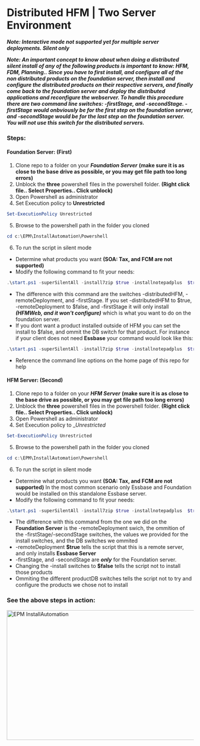 
# Distributed HFM | Two Server Environment
___Note: Interactive mode not supported yet for multiple server deployments. Silent only___

___Note: An important concept to know about when doing a distributed silent install of any of the following products is important to know: HFM, FDM, Planning..
Since you have to first install, and configure all of the non distributed products on the foundation server, then install and configure the distributed products on 
their respective servers, and finally come back to the foundation server and deploy the distributed applications and reconfigure the webserver. To handle this
procedure there are two command line switches: -firstStage, and -secondStage. -firstStage would onbviously be for the first step on the foundation server, and 
-secondStage would be for the last step on the foundation server. You will not use this switch for the distributed servers.___

### Steps:
  #### Foundation Server: (First)
  1. Clone repo to a folder on your ***Foundation Server*** __(make sure it is as close to the base drive as possible, or you may get file path too long errors)__
  2. Unblock the __three__ powershell files in the powershell folder. __(Right click file.. Select Properties.. Click unblock)__
  3. Open Powershell as administrator
  4. Set Execution policy to __Unrestricted__
  ```powershell
  Set-ExecutionPolicy Unrestricted
  ```
  5. Browse to the powershell path in the folder you cloned
  ```powershell
  cd c:\EPM\InstallAutomation\Powershell
  ```
  6. To run the script in silent mode
  * Determine what products you want __(SOA: Tax, and FCM are not supported)__
  * Modify the following command to fit your needs:
```powershell
.\start.ps1 -superSilentAll -install7zip $true -installnotepadplus  $true -installfirefox $true -installepm $true -epmPath c:\Oracle\Middleware -installFoundation $true -installEssbase $false -installRAF $true -installPlanning $false -installDisclosure $false -installHFM $true -installfdm $true -installProfit $false -installFCM $false -installTax $false -installStrategic $false -dbServer sql.domain.local -dbPort 1433 -dbUser hypadmin -dbPassword Password! -wkspcAdmin admin -wkspcAdminPassword Password! -weblogicAdmin epm_admin -weblogicPort 7001 -weblogicHostname foundation.domain.local -wkspcPort 19000 -epmDomain EPMSystem -foundationDB EPMS_FND -calcDB EPMS_CAL -rafDB EPMS_RAF -hfmDB EPMS_HFM -fdmDB EPMS_FDM -strategic $false -distributedHFM -remoteDeployment $false -firstStage
```
  * The difference with this command are the switches -distributedHFM, -remoteDeployment, and -firstStage. If you set -distributedHFM to $true, -remoteDeployment to $false, and -firstStage it will only install ___(HFMWeb, and it won't configure)___ which is what you want to do on the foundation server.
  * If you dont want a product installed outside of HFM you can set the install to $false, and ommit the DB switch for that product. For instance if your client does not need __Essbase__ your command would look like this:
```powershell
.\start.ps1 -superSilentAll -install7zip $true -installnotepadplus  $true -installfirefox $true -installepm $true -epmPath c:\Oracle\Middleware -installFoundation $true -installEssbase $false -installRAF $true -installPlanning $true -installDisclosure $true -installHFM $true -installfdm $true -installProfit $true -installFCM $false -installTax $false -installStrategic $true -dbServer sql.domain.local -dbPort 1433 -dbUser hypadmin -dbPassword Password! -wkspcAdmin admin -wkspcAdminPassword Password! -weblogicAdmin epm_admin -weblogicPort 7001 -weblogicHostname foundation.domain.local -wkspcPort 19000 -epmDomain EPMSystem -foundationDB EPMS_FND -epmaDB EPMS_BPM -calcDB EPMS_CAL -hfmDB EPMS_HFM -rafDB EPMS_RAF -planningDB EPMS_PLN -disclosureDB EPMS_DMA -fdmDB EPMS_FDM -profitDB EPMS_PCM -strategic $true -distributedHFM $true -remoteDeployment $false -firstStage
```
  * Reference the command line options on the home page of this repo for help
  #### HFM Server: (Second)
  1. Clone repo to a folder on your ***HFM Server*** __(make sure it is as close to the base drive as possible, or you may get file path too long errors)__
  2. Unblock the __three__ powershell files in the powershell folder. __(Right click file.. Select Properties.. Click unblock)__
  3. Open Powershell as administrator
  4. Set Execution policy to __Unrestricted_
  ```powershell
  Set-ExecutionPolicy Unrestricted
  ```
  5. Browse to the powershell path in the folder you cloned
  ```powershell
  cd c:\EPM\InstallAutomation\Powershell
  ```
  6. To run the script in silent mode
  * Determine what products you want __(SOA: Tax, and FCM are not supported)__ In the most common scenario only Essbase and Foundation would be installed on this standalone Essbase server.
  * Modify the following command to fit your needs: 
```powershell
.\start.ps1 -superSilentAll -install7zip $true -installnotepadplus  $true -installfirefox $true -installepm $true -epmPath c:\Oracle\Middleware -installFoundation $true -installEssbase $false -installRAF $false -installPlanning $false -installDisclosure $false -installHFM $true -installfdm $false -installProfit $false -installFCM $false -installTax $false -installStrategic $false -dbServer sql.domain.local -dbPort 1433 -dbUser hypadmin -dbPassword Password! -wkspcAdmin admin -wkspcAdminPassword Password! -weblogicAdmin epm_admin -weblogicPort 7001 -weblogicHostname foundation.domain.local -wkspcPort 19000 -epmDomain EPMSystem -foundationDB EPMS_FND -hfmDB EPMS_HFM -remoteDeployment $true -distributedHFM $true
```
  * The difference with this command from the one we did on the __Foundation Server__ is the -remoteDeployment swich, the ommition of the -firstStage/-secondStage switches, the values we provided for the install switches, and the DB switches we ommited
  * -remoteDeployment __$true__ tells the script that this is a remote server, and only installs __Essbase Server__
  * -firstStage, and -secondStage are ___only___ for the Foundation server.
  * Changing the -install switches to __$false__ tells the script not to install those products
  * Ommiting the different productDB switches tells the script not to try and configure the products we chose not to install

### See the above steps in action:

<a href="https://vimeo.com/323622992" target="_blank"><img src="https://kb.chaseelder.com/wp-content/uploads/2019/03/2019-03-13_21-01-50.png" 
alt="EPM InstallAutomation" width="600" height="350"/></a>


